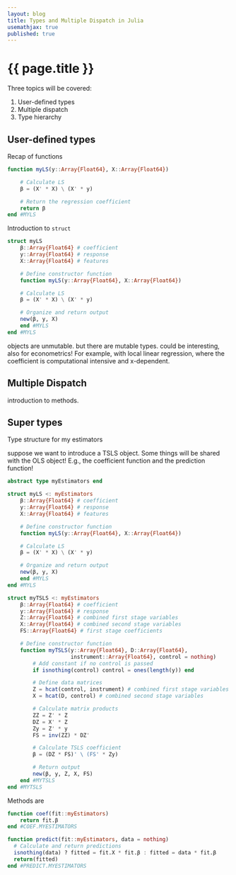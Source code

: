 ```yaml
---
layout: blog
title: Types and Multiple Dispatch in Julia
usemathjax: true
published: true
---
```


# {{ page.title }}

Three topics will be covered:
1. User-defined types
2. Multiple dispatch
3. Type hierarchy


## User-defined types

Recap of functions

```julia
function myLS(y::Array{Float64}, X::Array{Float64})

    # Calculate LS
    β = (X' * X) \ (X' * y)

    # Return the regression coefficient
    return β
end #MYLS
```


Introduction to ``struct``

```julia
struct myLS
    β::Array{Float64} # coefficient
    y::Array{Float64} # response
    X::Array{Float64} # features

    # Define constructor function
    function myLS(y::Array{Float64}, X::Array{Float64})

    # Calculate LS
    β = (X' * X) \ (X' * y)

    # Organize and return output
    new(β, y, X)
    end #MYLS
end #MYLS
```

objects are unmutable. but there are mutable types. could be interesting, also
for econometrics! For example, with local linear regression, where the coefficient
is computational intensive and x-dependent.

## Multiple Dispatch
introduction to methods.

## Super types

Type structure for my estimators

suppose we want to introduce a TSLS object. Some things will be shared with the OLS object! E.g., the coefficient function and the prediction function!

```julia
abstract type myEstimators end
```

```julia
struct myLS <: myEstimators
    β::Array{Float64} # coefficient
    y::Array{Float64} # response
    X::Array{Float64} # features

    # Define constructor function
    function myLS(y::Array{Float64}, X::Array{Float64})

    # Calculate LS
    β = (X' * X) \ (X' * y)

    # Organize and return output
    new(β, y, X)
    end #MYLS
end #MYLS
```

```julia
struct myTSLS <: myEstimators
    β::Array{Float64} # coefficient
    y::Array{Float64} # response
	Z::Array{Float64} # combined first stage variables
    X::Array{Float64} # combined second stage variables
	FS::Array{Float64} # first stage coefficients

	# Define constructor function
	function myTSLS(y::Array{Float64}, D::Array{Float64},
                    instrument::Array{Float64}, control = nothing)
        # Add constant if no control is passed
        if isnothing(control) control = ones(length(y)) end

		# Define data matrices
		Z = hcat(control, instrument) # combined first stage variables
		X = hcat(D, control) # combined second stage variables

		# Calculate matrix products
		ZZ = Z' * Z
		DZ = X' * Z
		Zy = Z' * y
		FS = inv(ZZ) * DZ'

		# Calculate TSLS coefficient
		β = (DZ * FS)' \ (FS' * Zy)

		# Return output
		new(β, y, Z, X, FS)
	end #MYTSLS
end #MYTSLS
```



Methods are

```julia
function coef(fit::myEstimators)
    return fit.β
end #COEF.MYESTIMATORS

function predict(fit::myEstimators, data = nothing)
  # Calculate and return predictions
  isnothing(data) ? fitted = fit.X * fit.β : fitted = data * fit.β
  return(fitted)
end #PREDICT.MYESTIMATORS
```
